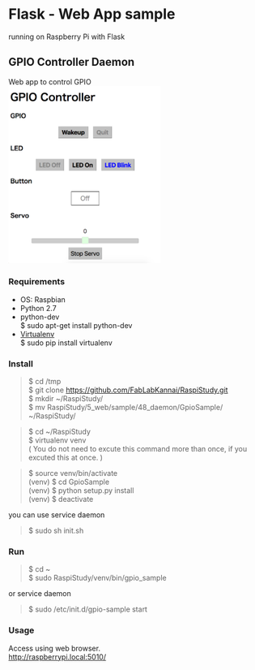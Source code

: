 # Flask - Web App sample

running on Raspberry Pi with Flask <br/>

## GPIO Controller Daemon
Web app to control GPIO <br/>
<img src="https://github.com/FabLabKannai/RaspiStudy/blob/master/5_web/docs/48_daemon.png" width="300" /> <br/>

### Requirements
- OS: Raspbian <br/>
- Python 2.7 <br/>
- python-dev <br/>
$ sudo apt-get install python-dev <br/>
- [Virtualenv](https://virtualenv.readthedocs.org/en/latest/) <br/>
$ sudo pip install virtualenv <br/>

### Install
> $ cd /tmp<br/>
> $ git clone https://github.com/FabLabKannai/RaspiStudy.git <br/>
> $ mkdir ~/RaspiStudy/ <br/>
> $ mv RaspiStudy/5_web/sample/48_daemon/GpioSample/ ~/RaspiStudy/ <br/>

> $ cd ~/RaspiStudy <br/>
> $ virtualenv venv <br/>
( You do not need to excute this command more than once, if you excuted this at once. ) <br/>

> $ source venv/bin/activate <br/>
> (venv) $ cd GpioSample <br/>
> (venv) $ python setup.py install <br/>
> (venv) $ deactivate <br/>

you can use service daemon <br/>
> $ sudo sh init.sh <br/>

### Run
> $ cd ~<br/>
> $ sudo RaspiStudy/venv/bin/gpio_sample <br/>

or service daemon <br/>
> $ sudo /etc/init.d/gpio-sample start <br/>

### Usage
Access using web browser. <br/>
http://raspberrypi.local:5010/ <br/>

